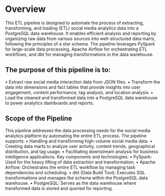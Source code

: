 # Overview
This ETL pipeline is designed to automate the process of extracting, transforming, and loading (ETL) social media analytics data into a PostgreSQL data warehouse. It enables efficient analysis and reporting by organizing raw data from various sources into well-structured data marts, following the principles of a star schema. The pipeline leverages PySpark for large-scale data processing, Apache Airflow for orchestrating ETL workflows, and dbt for managing transformations in the data warehouse.
## The purpose of this pipeline is to:
•	Extract raw social media interaction data from JSON files.
•	Transform the data into dimensions and fact tables that provide insights into user engagement, content performance, tag analysis, and location analysis.
•	Load the cleaned and transformed data into a PostgreSQL data warehouse to power analytics dashboards and reports.
## Scope of the Pipeline
This pipeline addresses the data processing needs for the social media analytics platform by automating the entire ETL process. The pipeline supports:
•	Handling and transforming high-volume social media data.
•	Creating data marts to analyze user activity, content trends, geographical distribution, and tag usage.
•	Facilitating downstream analysis for business intelligence applications.
Key components and technologies:
•	PySpark: Used for the heavy lifting of data extraction and transformation.
•	Apache Airflow: Orchestrates the entire ETL workflow by managing task dependencies and scheduling.
•	dbt (Data Build Tool): Executes SQL transformations and manages the schema within the PostgreSQL data warehouse.
•	PostgreSQL: Serves as the data warehouse where transformed data is stored and queried for reporting.
